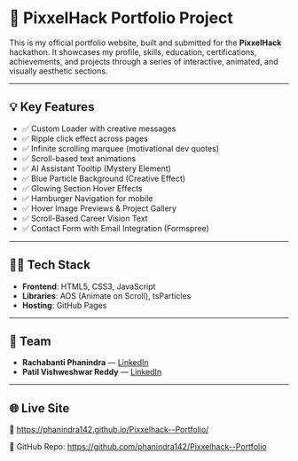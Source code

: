 # 🚀 PixxelHack Portfolio Project

This is my official portfolio website, built and submitted for the **PixxelHack** hackathon. It showcases my profile, skills, education, certifications, achievements, and projects through a series of interactive, animated, and visually aesthetic sections.

---

## 💡 Key Features

- ✅ Custom Loader with creative messages
- ✅ Ripple click effect across pages
- ✅ Infinite scrolling marquee (motivational dev quotes)
- ✅ Scroll-based text animations
- ✅ AI Assistant Tooltip (Mystery Element)
- ✅ Blue Particle Background (Creative Effect)
- ✅ Glowing Section Hover Effects
- ✅ Hamburger Navigation for mobile
- ✅ Hover Image Previews & Project Gallery
- ✅ Scroll-Based Career Vision Text
- ✅ Contact Form with Email Integration (Formspree)

---

## 🧑‍💻 Tech Stack

- **Frontend**: HTML5, CSS3, JavaScript
- **Libraries**: AOS (Animate on Scroll), tsParticles
- **Hosting**: GitHub Pages

---

## 👥 Team

- **Rachabanti Phanindra** — [LinkedIn](https://linkedin.com/in/phanindra-rachabanti-22a96832b)
- **Patil Vishweshwar Reddy** — [LinkedIn](https://www.linkedin.com/in/patil-vishweshwar-reddy-24b92b340/)


---

## 🌐 Live Site

🔗 https://phanindra142.github.io/Pixxelhack--Portfolio/

📁 GitHub Repo: https://github.com/phanindra142/Pixxelhack--Portfolio
